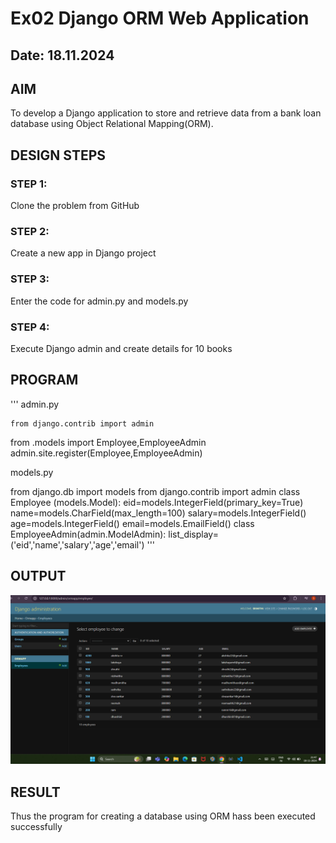 # Ex02 Django ORM Web Application
## Date: 18.11.2024

## AIM
To develop a Django application to store and retrieve data from a bank loan database using Object Relational Mapping(ORM).

## DESIGN STEPS

### STEP 1:
Clone the problem from GitHub

### STEP 2:
Create a new app in Django project

### STEP 3:
Enter the code for admin.py and models.py

### STEP 4:
Execute Django admin and create details for 10 books

## PROGRAM
'''
admin.py 
    
    from django.contrib import admin
from .models import Employee,EmployeeAdmin
admin.site.register(Employee,EmployeeAdmin)

models.py
   
   from django.db import models
from django.contrib import admin
class Employee (models.Model):
    eid=models.IntegerField(primary_key=True)
    name=models.CharField(max_length=100)
    salary=models.IntegerField()
    age=models.IntegerField()
    email=models.EmailField()
class EmployeeAdmin(admin.ModelAdmin):
    list_display=('eid','name','salary','age','email')
'''


## OUTPUT
![alt text](<Screenshot 2024-11-18 214732.png>)



## RESULT
Thus the program for creating a database using ORM hass been executed successfully
